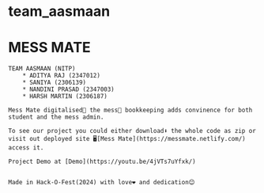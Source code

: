 # team_aasmaan
# MESS MATE

    TEAM AASMAAN (NITP)
        * ADITYA RAJ (2347012)
        * SANIYA (2306139)
        * NANDINI PRASAD (2347003)
        * HARSH MARTIN (2306187)

    Mess Mate digitalised🤳 the mess🍜 bookkeeping adds convinence for both student and the mess admin.

    To see our project you could either download⬇️ the whole code as zip or visit out deployed site 🖥️[Mess Mate](https://messmate.netlify.com/) access it.

    Project Demo at [Demo](https://youtu.be/4jVTs7uYfxk/)


    Made in Hack-O-Fest(2024) with love❤️ and dedication😊